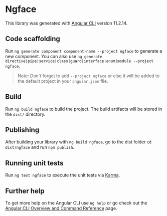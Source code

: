 # Ngface

This library was generated with [Angular CLI](https://github.com/angular/angular-cli) version 11.2.14.

## Code scaffolding

Run `ng generate component component-name --project ngface` to generate a new component. You can also use `ng generate directive|pipe|service|class|guard|interface|enum|module --project ngface`.
> Note: Don't forget to add `--project ngface` or else it will be added to the default project in your `angular.json` file. 

## Build

Run `ng build ngface` to build the project. The build artifacts will be stored in the `dist/` directory.

## Publishing

After building your library with `ng build ngface`, go to the dist folder `cd dist/ngface` and run `npm publish`.

## Running unit tests

Run `ng test ngface` to execute the unit tests via [Karma](https://karma-runner.github.io).

## Further help

To get more help on the Angular CLI use `ng help` or go check out the [Angular CLI Overview and Command Reference](https://angular.io/cli) page.
